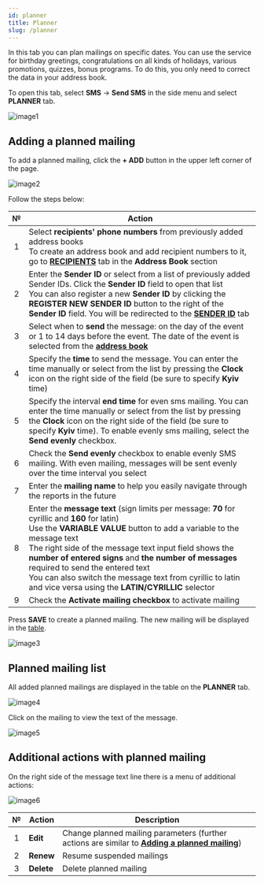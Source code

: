 ```yaml
---
id: planner
title: Planner
slug: /planner
---
```


In this tab you can plan mailings on specific dates. You can use the service for birthday greetings, congratulations on all kinds of holidays, various promotions, quizzes, bonus programs. To do this, you only need to correct the data in your address book.

To open this tab, select **SMS** → **Send SMS** in the side menu and select **PLANNER** tab.

![image1](/img/en/sms_send_sms_planner/image1.png)

## Adding a planned mailing

To add a planned mailing, click the **+ ADD** button in the upper left corner of the page.

![image2](/img/en/sms_send_sms_planner/image2.png)

Follow the steps below:

|  №  | Action |
| :-: | ------ |
| 1 | Select **recipients' phone numbers** from previously added address books <br/> To create an address book and add recipient numbers to it, go to [**RECIPIENTS**](../address_book/recipients.md) tab in the **Address Book** section |
| 2 | Enter the **Sender ID** or select from a list of previously added Sender IDs. Click the **Sender ID** field to open that list <br/> You can also register a new **Sender ID** by clicking the **REGISTER NEW SENDER ID** button to the right of the **Sender ID** field. You will be redirected to the [**SENDER ID**](sender_id.md) tab |
| 3 | Select when to **send** the message: on the day of the event or 1 to 14 days before the event. The date of the event is selected from the [**address book**](../address_book/recipients.md) |
| 4 | Specify the **time** to send the message. You can enter the time manually or select from the list by pressing the **Clock** icon on the right side of the field (be sure to specify **Kyiv** time) |
| 5 | Specify the interval **end time** for even sms mailing. You can enter the time manually or select from the list by pressing the **Clock** icon on the right side of the field (be sure to specify **Kyiv** time). To enable evenly sms mailing, select the **Send evenly** checkbox. |
| 6 | Check the **Send evenly** checkbox to enable evenly SMS mailing. With even mailing, messages will be sent evenly over the time interval you select |
| 7 | Enter the **mailing name** to help you easily navigate through the reports in the future |
| 8 | Enter the **message text** (sign limits per message: **70** for cyrillic and **160** for latin) <br/> Use the **VARIABLE VALUE** button to add a variable to the message text <br/> The right side of the message text input field shows the **number of entered signs** and **the number of messages** required to send the entered text <br/> You can also switch the message text from cyrillic to latin and vice versa using the **LATIN/CYRILLIC** selector |
| 9 | Check the **Activate mailing checkbox** to activate mailing |

Press **SAVE** to create a planned mailing. The new mailing will be displayed in the [table](#planned-mailing-list).

![image3](/img/en/sms_send_sms_planner/image3.png)

## Planned mailing list

All added planned mailings are displayed in the table on the **PLANNER** tab.

![image4](/img/en/sms_send_sms_planner/image4.png)

Click on the mailing to view the text of the message.

![image5](/img/en/sms_send_sms_planner/image5.png)

## Additional actions with planned mailing

On the right side of the message text line there is a menu of additional actions:

![image6](/img/en/sms_send_sms_planner/image6.png)

|  №  | Action | Description |
| :-: | ------ | ----------- |
| 1 | **Edit** | Change planned mailing parameters (further actions are similar to [**Adding a planned mailing**](#adding-a-planned-mailing)) |
| 2 | **Renew** | Resume suspended mailings |
| 3 | **Delete** | Delete planned mailing |
